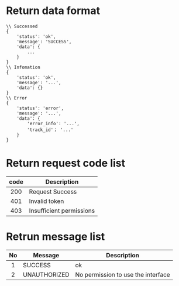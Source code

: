 # Return data format

```
\\ Successed
{
    'status': 'ok',
    'message': 'SUCCESS',
    'data': {
        ...
    }
}
\\ Infomation
{
    'status': 'ok',
    'message': '...',
    'data': {}
}
\\ Error
{
    'status': 'error',
    'message': '...',
    'data': {
        'error_info': '...',
        'track_id'； '...'
    }
}
```

# Return request code list
| code | Description |
|:-----:|-----|
| 200 | Request Success |
| 401 | Invalid token |
| 403 | Insufficient permissions |

# Retrun message list
| No | Message | Description |
|:-----:|-----|-----|
| 1 | SUCCESS | ok |
| 2 | UNAUTHORIZED | No permission to use the interface |
